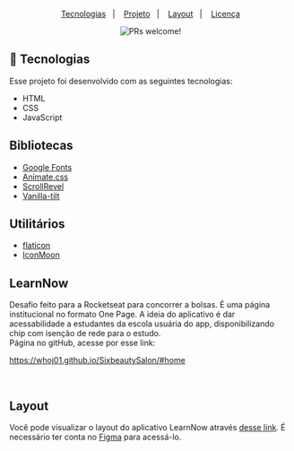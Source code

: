 <p align="center">
  <a href="#-tecnologias">Tecnologias</a>&nbsp;&nbsp;&nbsp;|&nbsp;&nbsp;&nbsp;
  <a href="#-projeto">Projeto</a>&nbsp;&nbsp;&nbsp;|&nbsp;&nbsp;&nbsp;
  <a href="#-layout">Layout</a>&nbsp;&nbsp;&nbsp;|&nbsp;&nbsp;&nbsp;
  <a href="#memo-licença">Licença</a>
</p>

<p align="center">
 <img src="https://img.shields.io/static/v1?label=PRs&message=welcome&color=49AA26&labelColor=000000" alt="PRs welcome!" />
</p>

## 🚀 Tecnologias

Esse projeto foi desenvolvido com as seguintes tecnologias:

- HTML
- CSS
- JavaScript

## Bibliotecas

- [Google Fonts](https://fonts.google.com/)
- [Animate.css](https://animate.style)
- [ScrollRevel](https://scrollrevealjs.org)
- [Vanilla-tilt](https://micku7zu.github.io/vanilla-tilt.js/)

## Utilitários

- [flaticon](https://www.flaticon.com/br/)
- [IconMoon](https://icomoon.io/app/#/select)

## LearnNow
Desafio feito para a Rocketseat para concorrer a bolsas. É uma página institucional no formato One Page. 
A ideia do aplicativo é dar acessabilidade a estudantes da escola usuária do app, disponibilizando chip com isenção de rede para o estudo.
<br>
Página no gitHub, acesse por esse link: 

https://whoj01.github.io/SixbeautySalon/#home

<br>

## Layout
Você pode visualizar o layout do aplicativo LearnNow através [desse link](https://www.figma.com/community/file/1054556500962878181). É necessário ter conta no [Figma](https://figma.com) para acessá-lo.
